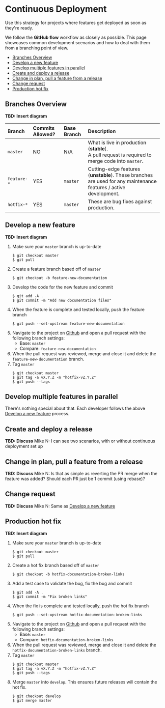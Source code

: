 # Continuous Deployment

Use this strategy for projects where features get deployed as soon as they're ready.

We follow the **GitHub flow** workflow as closely as possible. This page showcases common development scenarios and how to deal with them from a branching point of view.

<!-- TOC depthFrom:2 depthTo:6 withLinks:1 updateOnSave:1 orderedList:0 -->

- [Branches Overview](#branches-overview)
- [Develop a new feature](#develop-a-new-feature)
- [Develop multiple features in parallel](#develop-multiple-features-in-parallel)
- [Create and deploy a release](#create-and-deploy-a-release)
- [Change in plan, pull a feature from a release](#change-in-plan-pull-a-feature-from-a-release)
- [Change request](#change-request)
- [Production hot fix](#production-hot-fix)

<!-- /TOC -->

## Branches Overview

**TBD: Insert diagram**

| Branch           | Commits Allowed? | Base Branch      | Description    |
| :----------------|:-----------------|:-----------------|:---------------|
| `master`         | NO               | N/A              | What is live in production (**stable**).<br/>A pull request is required to merge code into `master`. |
| `feature-*`      | YES              | `master`        | Cutting-edge features (**unstable**). These branches are used for any maintenance features / active development. |
| `hotfix-*`       | YES              | `master`         | These are bug fixes against production.<br/> |

## Develop a new feature

**TBD: Insert diagram**

1. Make sure your `master` branch is up-to-date
   ```
   $ git checkout master
   $ git pull
   ```
1. Create a feature branch based off of `master`
   ```
   $ git checkout -b feature-new-documentation
   ```
1. Develop the code for the new feature and commit
   ```
   $ git add -A .
   $ git commit -m "Add new documentation files"
   ```
1. When the feature is complete and tested locally, push the feature branch
   ```
   $ git push --set-upstream feature-new-documentation
   ```
1. Navigate to the project on [Github](www.github.com) and open a pull request with the following branch settings:
   * Base: `master`
   * Compare: `feature-new-documentation`
1. When the pull request was reviewed, merge and close it and delete the `feature-new-documentation` branch.
1. Tag `master`
   ```
   $ git checkout master
   $ git tag -a vX.Y.Z -m "hotfix-vZ.Y.Z"
   $ git push --tags
   ```

## Develop multiple features in parallel

There's nothing special about that. Each developer follows the above [Develop a new feature](#develop-a-new-feature) process.

## Create and deploy a release

**TBD: Discuss**
Mike N: I can see two scenarios, with or without continuous deployment set up

## Change in plan, pull a feature from a release

**TBD: Discuss**
Mike N: Is that as simple as reverting the PR merge when the feature was added? Should each PR just be 1 commit (using rebase)?

## Change request

**TBD: Discuss**
Mike N: Same as [Develop a new feature](#develop-a-new-feature)

## Production hot fix

**TBD: Insert diagram**

1. Make sure your `master` branch is up-to-date
   ```
   $ git checkout master
   $ git pull
   ```
1. Create a hot fix branch based off of `master`
   ```
   $ git checkout -b hotfix-documentation-broken-links
   ```
1. Add a test case to validate the bug, fix the bug and commit
   ```
   $ git add -A .
   $ git commit -m "Fix broken links"
   ```
1. When the fix is complete and tested locally, push the hot fix branch
   ```
   $ git push --set-upstream hotfix-documentation-broken-links
   ```
1. Navigate to the project on [Github](www.github.com) and open a pull request with the following branch settings:
   * Base: `master`
   * Compare: `hotfix-documentation-broken-links`
1. When the pull request was reviewed, merge and close it and delete the `hotfix-documentation-broken-links` branch.
1. Tag `master`
   ```
   $ git checkout master
   $ git tag -a vX.Y.Z -m "hotfix-vZ.Y.Z"
   $ git push --tags
   ```
1. Merge `master` into `develop`. This ensures future releases will contain the hot fix.
   ```
   $ git checkout develop
   $ git merge master
   ```
